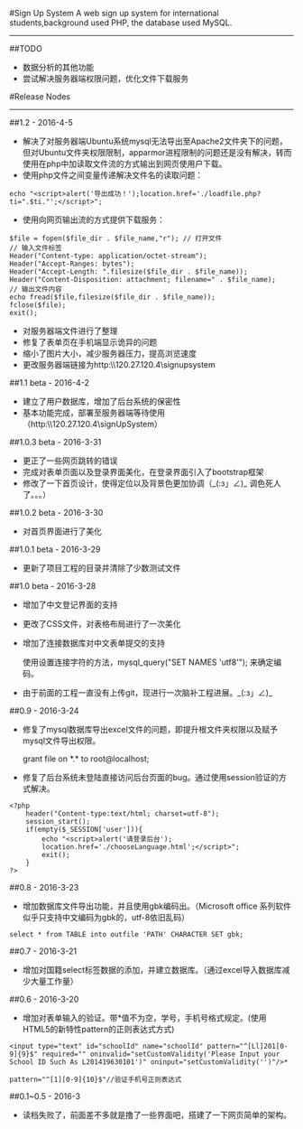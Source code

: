 #Sign Up System
A web sign up system for international students,background used PHP, the database used MySQL.
***
##TODO
* 数据分析的其他功能
* 尝试解决服务器端权限问题，优化文件下载服务


#Release Nodes
***
##1.2 - 2016-4-5
* 解决了对服务器端Ubuntu系统mysql无法导出至Apache2文件夹下的问题，但对Ubuntu文件夹权限限制，apparmor进程限制的问题还是没有解决，转而使用在php中加读取文件流的方式输出到网页使用户下载。
* 使用php文件之间变量传递解决文件名的读取问题：

```
echo "<script>alert('导出成功！');location.href='./loadfile.php?ti=".$ti."';</script>";
```
* 使用向网页输出流的方式提供下载服务：

```
$file = fopen($file_dir . $file_name,"r"); // 打开文件
// 输入文件标签
Header("Content-type: application/octet-stream");
Header("Accept-Ranges: bytes");
Header("Accept-Length: ".filesize($file_dir . $file_name));
Header("Content-Disposition: attachment; filename=" . $file_name);
// 输出文件内容
echo fread($file,filesize($file_dir . $file_name));
fclose($file);
exit();
```

* 对服务器端文件进行了整理
* 修复了表单页在手机端显示诡异的问题
* 缩小了图片大小，减少服务器压力，提高浏览速度
* 更改服务器端链接为http:\\\120.27.120.4\signupsystem

##1.1 beta - 2016-4-2
* 建立了用户数据库，增加了后台系统的保密性
* 基本功能完成，部署至服务器端等待使用（http:\\\120.27.120.4\signUpSystem）

##1.0.3 beta - 2016-3-31
* 更正了一些网页跳转的错误
* 完成对表单页面以及登录界面美化，在登录界面引入了bootstrap框架
* 修改了一下首页设计，使得定位以及背景色更加协调（\_(:з」∠)_
调色死人了。。。）

##1.0.2 beta - 2016-3-30
* 对首页界面进行了美化

##1.0.1 beta - 2016-3-29
* 更新了项目工程的目录并清除了少数测试文件

##1.0 beta - 2016-3-28
* 增加了中文登记界面的支持
* 更改了CSS文件，对表格布局进行了一次美化
* 增加了连接数据库对中文表单提交的支持

	使用设置连接字符的方法，mysql_query("SET NAMES 'utf8'"); 来确定编码。
* 由于前面的工程一直没有上传git，现进行一次脑补工程进展。\_(:з」∠)_
	
##0.9 - 2016-3-24
* 修复了mysql数据库导出excel文件的问题，即提升根文件夹权限以及赋予mysql文件导出权限。

	grant file on \*.* to root@localhost;
	
* 修复了后台系统未登陆直接访问后台页面的bug。通过使用session验证的方式解决。

```
<?php
    header("Content-type:text/html; charset=utf-8");
    session_start();
    if(empty($_SESSION['user'])){
        echo "<script>alert('请登录后台');
        location.href='./chooseLanguage.html';</script>";
        exit();
    }
?>
```
##0.8 - 2016-3-23
* 增加数据库文件导出功能，并且使用gbk编码出。（Microsoft office 系列软件似乎只支持中文编码为gbk的，utf-8依旧乱码）

```
select * from TABLE into outfile 'PATH' CHARACTER SET gbk;
```
##0.7 - 2016-3-21
* 增加对国籍select标签数据的添加，并建立数据库。（通过excel导入数据库减少大量工作量）

##0.6 - 2016-3-20
* 增加对表单输入的验证。带*值不为空，学号，手机号格式规定。(使用HTML5的新特性pattern的正则表达式方式)

```
<input type="text" id="schoolId" name="schoolId" pattern="^[Ll]201[0-9]{9}$" required="" oninvalid="setCustomValidity('Please Input your School ID Such As L201419630101')" oninput="setCustomValidity('')"/>*

pattern="^[1][0-9]{10}$"//验证手机号正则表达式
```

##0.1~0.5 - 2016-3
* 读档失败了，前面差不多就是撸了一些界面吧，搭建了一下网页简单的架构。